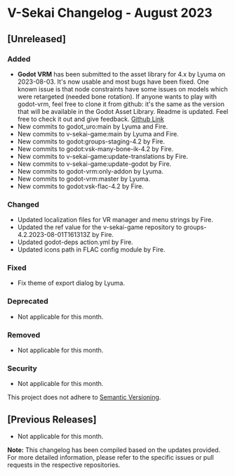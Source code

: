 # V-Sekai Changelog - August 2023

## [Unreleased]

### Added

- **Godot VRM** has been submitted to the asset library for 4.x by Lyuma on 2023-08-03. It's now usable and most bugs have been fixed. One known issue is that node constraints have some issues on models which were retargeted (needed bone rotation). If anyone wants to play with godot-vrm, feel free to clone it from github: it's the same as the version that will be available in the Godot Asset Library. Readme is updated. Feel free to check it out and give feedback. [Github Link](https://github.com/V-Sekai/godot-vrm/)
- New commits to godot_uro:main by Lyuma and Fire.
- New commits to v-sekai-game:main by Lyuma and Fire.
- New commits to godot:groups-staging-4.2 by Fire.
- New commits to godot:vsk-many-bone-ik-4.2 by Fire.
- New commits to v-sekai-game:update-translations by Fire.
- New commits to v-sekai-game:update-godot by Fire.
- New commits to godot-vrm:only-addon by Lyuma.
- New commits to godot-vrm:master by Lyuma.
- New commits to godot:vsk-flac-4.2 by Fire.

### Changed

- Updated localization files for VR manager and menu strings by Fire.
- Updated the ref value for the v-sekai-game repository to groups-4.2.2023-08-01T161313Z by Fire.
- Updated godot-deps action.yml by Fire.
- Updated icons path in FLAC config module by Fire.

### Fixed

- Fix theme of export dialog by Lyuma.

### Deprecated

- Not applicable for this month.

### Removed

- Not applicable for this month.

### Security

- Not applicable for this month.

This project does not adhere to [Semantic Versioning](https://semver.org/spec/v2.0.0.html).

## [Previous Releases]

- Not applicable for this month.

**Note:** This changelog has been compiled based on the updates provided. For more detailed information, please refer to the specific issues or pull requests in the respective repositories.
